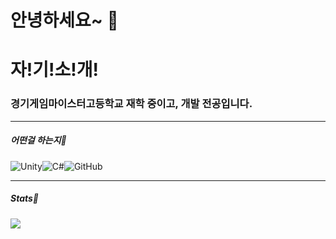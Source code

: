 # 안녕하세요~ 👋

# 자!기!소!개!

### 경기게임마이스터고등학교 재학 중이고, 개발 전공입니다.

---

##### 어떤걸 하는지💙

![Unity](https://img.shields.io/badge/unity-%23000000.svg?style=for-the-badge&logo=unity&logoColor=white)![C#](https://img.shields.io/badge/c%23-%23239120.svg?style=for-the-badge&logo=c-sharp&logoColor=white)![GitHub](https://img.shields.io/badge/github-%23121011.svg?style=for-the-badge&logo=github&logoColor=white)

---

##### Stats💫

<div align="center">
  
</div>
 
<img align="left" src="https://github-readme-stats.vercel.app/api?username=Gusdnd01&show_icons=true&theme=radical"/>

<dic align="right">

</div>
